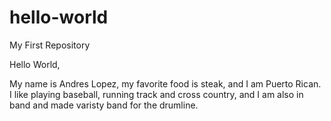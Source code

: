 # hello-world

My First Repository

Hello World,

My name is Andres Lopez, my favorite food is steak, and I am Puerto Rican. I like playing baseball, running track and cross country, and I am also in band and made varisty band for the drumline. 
